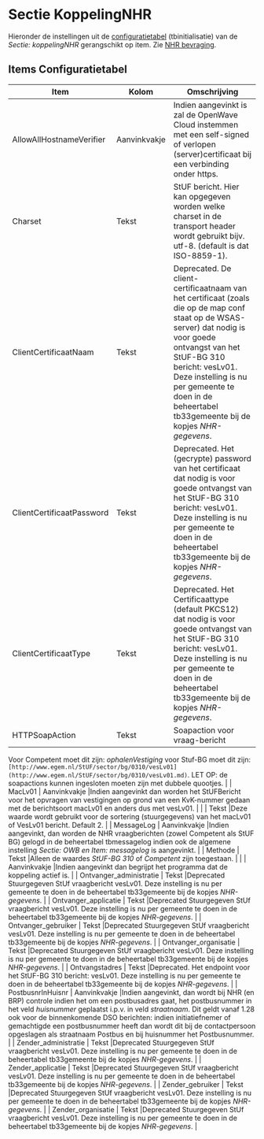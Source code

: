 # Sectie KoppelingNHR

Hieronder de instellingen uit de [configuratietabel](README.md) (tbinitialisatie) van de _Sectie: koppelingNHR_ gerangschikt op item. Zie [NHR bevraging](/docs/probleemoplossing/programmablokken/nhr_bevraging.md).

## Items Configuratietabel

| Item                      | Kolom        | Omschrijving                                                              |
|---------------------------|--------------|---------------------------------------------------------------------------|
| AllowAllHostnameVerifier  | Aanvinkvakje | Indien aangevinkt is zal de OpenWave Cloud instemmen met een self-signed of verlopen (server)certificaat bij een verbinding onder https. |
| Charset                   | Tekst        | StUF bericht. Hier kan opgegeven worden welke charset in de transport header wordt gebruikt bijv. utf-8. (default is dat ISO-8859-1). |
| ClientCertificaatNaam     | Tekst        | Deprecated. De client-certificaatnaam van het certificaat (zoals die op de map conf staat op de WSAS-server) dat nodig is voor goede ontvangst van het StUF-BG 310 bericht: vesLv01. Deze instelling is nu per gemeente te doen in de beheertabel tb33gemeente bij de kopjes _NHR-gegevens_. |
| ClientCertificaatPassword | Tekst        | Deprecated. Het (gecrypte) password van het certificaat dat nodig is voor goede ontvangst van het StUF-BG 310 bericht: vesLv01. Deze instelling is nu per gemeente te doen in de beheertabel tb33gemeente bij de kopjes _NHR-gegevens_. |
| ClientCertificaatType     | Tekst        | Deprecated. Het Certificaattype (default PKCS12) dat nodig is voor goede ontvangst van het StUF-BG 310 bericht: vesLv01. Deze instelling is nu per gemeente te doen in de beheertabel tb33gemeente bij de kopjes _NHR-gegevens_. |
| HTTPSoapAction            | Tekst        | Soapaction voor vraag-bericht                                             |
Voor Competent moet dit zijn: _ophalenVestiging_
voor Stuf-BG moet dit zijn: `[http://www.egem.nl/StUF/sector/bg/0310/vesLv01](http://www.egem.nl/StUF/sector/bg/0310/vesLv01.md)`.
LET OP: de soapactions kunnen ingesloten moeten zijn met dubbele quootjes. |
| MacLv01 | Aanvinkvakje |Indien aangevinkt dan worden het StUFBericht voor het opvragen van vestigingen op grond van een KvK-nummer gedaan met de berichtsoort macLv01 en anders dus met vesLv01. |
| | Tekst |Deze waarde wordt gebruikt voor de sortering (stuurgegevens) van het macLv01 of VesLv01 bericht. Default 2. |
| MessageLog | Aanvinkvakje |Indien aangevinkt, dan worden de NHR vraagberichten (zowel Competent als StUF BG) gelogd in de beheertabel tbmessagelog indien ook de algemene instelling _Sectie: OWB en Item: messagelog_ is aangevinkt. |
| Methode | Tekst |Alleen de waardes _StUF-BG 310_ of _Competent_ zijn toegestaan. |
| | Aanvinkvakje |Indien aangevinkt dan begrijpt het programma dat de koppeling actief is. |
| Ontvanger_administratie | Tekst |Deprecated Stuurgegeven StUf vraagbericht vesLv01. Deze instelling is nu per gemeente te doen in de beheertabel tb33gemeente bij de kopjes _NHR-gegevens_. |
| Ontvanger_applicatie | Tekst |Deprecated Stuurgegeven StUf vraagbericht vesLv01. Deze instelling is nu per gemeente te doen in de beheertabel tb33gemeente bij de kopjes _NHR-gegevens_. |
| Ontvanger_gebruiker | Tekst |Deprecated Stuurgegeven StUf vraagbericht vesLv01. Deze instelling is nu per gemeente te doen in de beheertabel tb33gemeente bij de kopjes _NHR-gegevens_. |
| Ontvanger_organisatie | Tekst |Deprecated Stuurgegeven StUf vraagbericht vesLv01. Deze instelling is nu per gemeente te doen in de beheertabel tb33gemeente bij de kopjes _NHR-gegevens_. |
| Ontvangstadres | Tekst |Deprecated. Het endpoint voor het StUF-BG 310 bericht: vesLv01. Deze instelling is nu per gemeente te doen in de beheertabel tb33gemeente bij de kopjes _NHR-gegevens_. |
| PostbusnrInHuisnr | Aanvinkvakje |Indien aangevinkt, dan wordt bij NHR (en BRP) controle indien het om een postbusadres gaat, het postbusnummer in het veld _huisnummer_ geplaatst i.p.v. in veld _straatnaam_. Dit geldt vanaf 1.28 ook voor de binnenkomende DSO berichten: indien initiatiefnemer of gemachtigde een postbusnummer heeft dan wordt dit bij de contactpersoon opgeslagen als straatnaam Postbus en bij huisnummer het Postbusnummer. |
| Zender_administratie | Tekst |Deprecated Stuurgegeven StUf vraagbericht vesLv01. Deze instelling is nu per gemeente te doen in de beheertabel tb33gemeente bij de kopjes _NHR-gegevens_. |
| Zender_applicatie | Tekst |Deprecated Stuurgegeven StUf vraagbericht vesLv01. Deze instelling is nu per gemeente te doen in de beheertabel tb33gemeente bij de kopjes _NHR-gegevens_. |
| Zender_gebruiker | Tekst |Deprecated Stuurgegeven StUf vraagbericht vesLv01. Deze instelling is nu per gemeente te doen in de beheertabel tb33gemeente bij de kopjes _NHR-gegevens_. |
| Zender_organisatie | Tekst |Deprecated Stuurgegeven StUf vraagbericht vesLv01. Deze instelling is nu per gemeente te doen in de beheertabel tb33gemeente bij de kopjes _NHR-gegevens_. |
